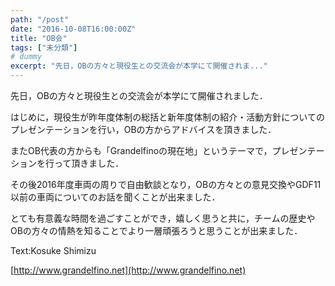```yaml
---
path: "/post"
date: "2016-10-08T16:00:00Z"
title: "OB会"
tags: ["未分類"]
# dummy
excerpt: "先日，OBの方々と現役生との交流会が本学にて開催されま..."
---
```




[](08-1.jpg)

先日，OBの方々と現役生との交流会が本学にて開催されました．

はじめに，現役生が昨年度体制の総括と新年度体制の紹介・活動方針についてのプレゼンテーションを行い，OBの方からアドバイスを頂きました．

またOB代表の方からも「Grandelfinoの現在地」というテーマで，プレゼンテーションを行って頂きました．

その後2016年度車両の周りで自由歓談となり，OBの方々との意見交換やGDF11以前の車両についてのお話を聞くことが出来ました．

とても有意義な時間を過ごすことができ，嬉しく思うと共に，チームの歴史やOBの方々の情熱を知ることでより一層頑張ろうと思うことが出来ました．

Text:Kosuke Shimizu

[http://www.grandelfino.net](http://www.grandelfino.net)

